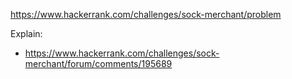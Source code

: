 https://www.hackerrank.com/challenges/sock-merchant/problem

Explain:

- https://www.hackerrank.com/challenges/sock-merchant/forum/comments/195689
